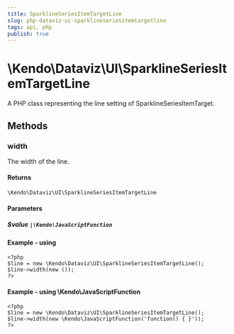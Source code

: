 ```yaml
---
title: SparklineSeriesItemTargetLine
slug: php-dataviz-ui-sparklineseriesitemtargetline
tags: api, php
publish: true
---
```


# \Kendo\Dataviz\UI\SparklineSeriesItemTargetLine

A PHP class representing the line setting of SparklineSeriesItemTarget.


## Methods

### width
The width of the line.

#### Returns
`\Kendo\Dataviz\UI\SparklineSeriesItemTargetLine`

#### Parameters

##### $value `|\Kendo\JavaScriptFunction`



#### Example  - using 
    <?php
    $line = new \Kendo\Dataviz\UI\SparklineSeriesItemTargetLine();
    $line->width(new ());
    ?>

#### Example  - using \Kendo\JavaScriptFunction
    <?php
    $line = new \Kendo\Dataviz\UI\SparklineSeriesItemTargetLine();
    $line->width(new \Kendo\JavaScriptFunction('function() { }'));
    ?>

